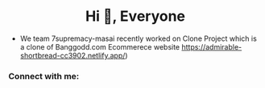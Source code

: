 <h1 align="center">Hi 👋, Everyone</h1>




- We team 7supremacy-masai recently worked on Clone Project which is a clone of Banggodd.com Ecommerece website  https://admirable-shortbread-cc3902.netlify.app/)

<h3 align="left">Connect with me:</h3>
<p align="left">
</p>




